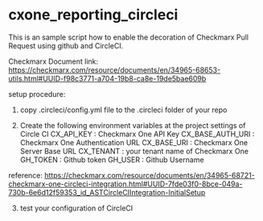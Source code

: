 # cxone_reporting_circleci

This is an sample script how to enable the decoration of Checkmarx Pull Request using github and CircleCI.

Checkmarx Document link:
https://checkmarx.com/resource/documents/en/34965-68653-utils.html#UUID-f98c3771-a704-19b8-ca8e-19de5bae609b

setup procedure:
1. copy .circleci/config.yml file to the .circleci folder of your repo

2. Create the following environment variables at the project settings of Circle CI
  CX_API_KEY : Checkmarx One API Key
  CX_BASE_AUTH_URI : Checkmarx One Authentication URL
  CX_BASE_URI : Checkmarx One Server Base URL
  CX_TENANT	: your tenant name of Checkmarx One
  GH_TOKEN	: Github token
  GH_USER	: Github Username

reference: https://checkmarx.com/resource/documents/en/34965-68721-checkmarx-one-circleci-integration.html#UUID-7fde03f0-8bce-049a-730b-6e6d12f59353_id_ASTCircleCIIntegration-InitialSetup

3. test your configuration of CircleCI
